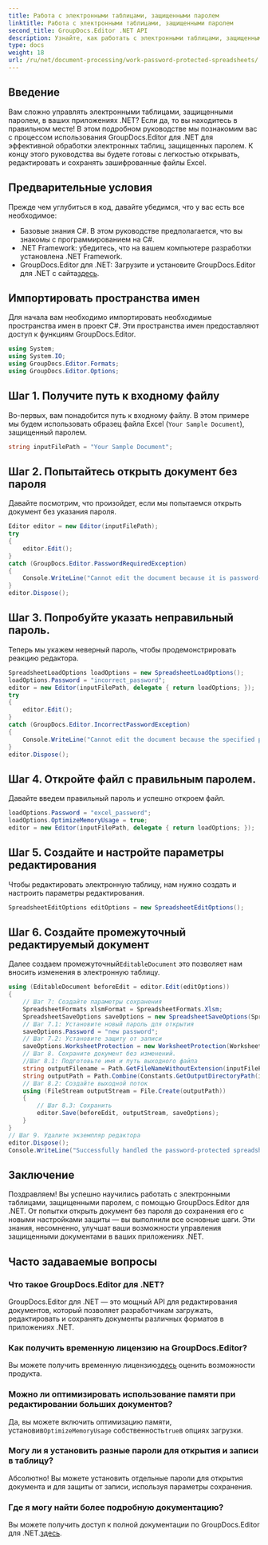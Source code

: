```yaml
---
title: Работа с электронными таблицами, защищенными паролем
linktitle: Работа с электронными таблицами, защищенными паролем
second_title: GroupDocs.Editor .NET API
description: Узнайте, как работать с электронными таблицами, защищенными паролем, с помощью GroupDocs.Editor для .NET. Это подробное руководство поможет вам сохранить защищенные файлы Excel.
type: docs
weight: 18
url: /ru/net/document-processing/work-password-protected-spreadsheets/
---
```

## Введение
Вам сложно управлять электронными таблицами, защищенными паролем, в ваших приложениях .NET? Если да, то вы находитесь в правильном месте! В этом подробном руководстве мы познакомим вас с процессом использования GroupDocs.Editor для .NET для эффективной обработки электронных таблиц, защищенных паролем. К концу этого руководства вы будете готовы с легкостью открывать, редактировать и сохранять зашифрованные файлы Excel.
## Предварительные условия
Прежде чем углубиться в код, давайте убедимся, что у вас есть все необходимое:
- Базовые знания C#. В этом руководстве предполагается, что вы знакомы с программированием на C#.
- .NET Framework: убедитесь, что на вашем компьютере разработки установлена .NET Framework.
-  GroupDocs.Editor для .NET: Загрузите и установите GroupDocs.Editor для .NET с сайта[здесь](https://releases.groupdocs.com/editor/net/).
## Импортировать пространства имен
Для начала вам необходимо импортировать необходимые пространства имен в проект C#. Эти пространства имен предоставляют доступ к функциям GroupDocs.Editor.
```csharp
using System;
using System.IO;
using GroupDocs.Editor.Formats;
using GroupDocs.Editor.Options;
```
## Шаг 1. Получите путь к входному файлу
Во-первых, вам понадобится путь к входному файлу. В этом примере мы будем использовать образец файла Excel (`Your Sample Document`), защищенный паролем.
```csharp
string inputFilePath = "Your Sample Document";
```
## Шаг 2. Попытайтесь открыть документ без пароля
Давайте посмотрим, что произойдет, если мы попытаемся открыть документ без указания пароля.
```csharp
Editor editor = new Editor(inputFilePath);
try
{
    editor.Edit();
}
catch (GroupDocs.Editor.PasswordRequiredException)
{
    Console.WriteLine("Cannot edit the document because it is password-protected. A password is required.");
}
editor.Dispose();
```
## Шаг 3. Попробуйте указать неправильный пароль.
Теперь мы укажем неверный пароль, чтобы продемонстрировать реакцию редактора.
```csharp
SpreadsheetLoadOptions loadOptions = new SpreadsheetLoadOptions();
loadOptions.Password = "incorrect_password";
editor = new Editor(inputFilePath, delegate { return loadOptions; });
try
{
    editor.Edit();
}
catch (GroupDocs.Editor.IncorrectPasswordException)
{
    Console.WriteLine("Cannot edit the document because the specified password is incorrect.");
}
editor.Dispose();
```
## Шаг 4. Откройте файл с правильным паролем.
Давайте введем правильный пароль и успешно откроем файл.
```csharp
loadOptions.Password = "excel_password";
loadOptions.OptimizeMemoryUsage = true;
editor = new Editor(inputFilePath, delegate { return loadOptions; });
```
## Шаг 5. Создайте и настройте параметры редактирования
Чтобы редактировать электронную таблицу, нам нужно создать и настроить параметры редактирования.
```csharp
SpreadsheetEditOptions editOptions = new SpreadsheetEditOptions();
```
## Шаг 6. Создайте промежуточный редактируемый документ
 Далее создаем промежуточный`EditableDocument` это позволяет нам вносить изменения в электронную таблицу.
```csharp
using (EditableDocument beforeEdit = editor.Edit(editOptions))
{
    // Шаг 7: Создайте параметры сохранения
    SpreadsheetFormats xlsmFormat = SpreadsheetFormats.Xlsm;
    SpreadsheetSaveOptions saveOptions = new SpreadsheetSaveOptions(SpreadsheetFormats.Xlsm);
    // Шаг 7.1: Установите новый пароль для открытия
    saveOptions.Password = "new password";
    // Шаг 7.2: Установите защиту от записи
    saveOptions.WorksheetProtection = new WorksheetProtection(WorksheetProtectionType.All, "write password");
    // Шаг 8. Сохраните документ без изменений.
    //Шаг 8.1: Подготовьте имя и путь выходного файла
    string outputFilename = Path.GetFileNameWithoutExtension(inputFilePath) + "." + xlsmFormat.Extension;
    string outputPath = Path.Combine(Constants.GetOutputDirectoryPath(inputFilePath), outputFilename);
    // Шаг 8.2: Создайте выходной поток
    using (FileStream outputStream = File.Create(outputPath))
    {
        // Шаг 8.3: Сохранить
        editor.Save(beforeEdit, outputStream, saveOptions);
    }
}
// Шаг 9. Удалите экземпляр редактора
editor.Dispose();
Console.WriteLine("Successfully handled the password-protected spreadsheet. Editor instance has been disposed: {0}", editor.IsDisposed ? "Yes" : "No");
```
## Заключение
Поздравляем! Вы успешно научились работать с электронными таблицами, защищенными паролем, с помощью GroupDocs.Editor для .NET. От попытки открыть документ без пароля до сохранения его с новыми настройками защиты — вы выполнили все основные шаги. Эти знания, несомненно, улучшат ваши возможности управления защищенными документами в ваших приложениях .NET.
## Часто задаваемые вопросы
### Что такое GroupDocs.Editor для .NET?
GroupDocs.Editor для .NET — это мощный API для редактирования документов, который позволяет разработчикам загружать, редактировать и сохранять документы различных форматов в приложениях .NET.
### Как получить временную лицензию на GroupDocs.Editor?
 Вы можете получить временную лицензию[здесь](https://purchase.groupdocs.com/temporary-license/) оценить возможности продукта.
### Можно ли оптимизировать использование памяти при редактировании больших документов?
 Да, вы можете включить оптимизацию памяти, установив`OptimizeMemoryUsage` собственность`true`в опциях загрузки.
### Могу ли я установить разные пароли для открытия и записи в таблицу?
Абсолютно! Вы можете установить отдельные пароли для открытия документа и для защиты от записи, используя параметры сохранения.
### Где я могу найти более подробную документацию?
 Вы можете получить доступ к полной документации по GroupDocs.Editor для .NET.[здесь](https://reference.groupdocs.com/editor/net/).
